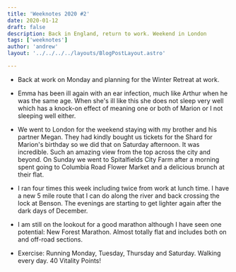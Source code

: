 ```yaml
---
title: 'Weeknotes 2020 #2'
date: 2020-01-12
draft: false
description: Back in England, return to work. Weekend in London
tags: ['weeknotes']
author: 'andrew'
layout: '../../../../layouts/BlogPostLayout.astro'

---
```

- Back at work on Monday and planning for the Winter Retreat at work.

- Emma has been ill again with an ear infection, much like Arthur when he was the same age. When she's ill like this she does not sleep very well which has a knock-on effect of meaning one or both of Marion or I not sleeping well either.

- We went to London for the weekend staying with my brother and his partner Megan. They had kindly bought us tickets for the Shard for Marion's birthday so we did that on Saturday afternoon. It was incredible. Such an amazing view from the top across the city and beyond. On Sunday we went to Spitalfields City Farm after a morning spent going to Columbia Road Flower Market and a delicious brunch at their flat.

- I ran four times this week including twice from work at lunch time. I have a new 5 mile route that I can do along the river and back crossing the lock at Benson. The evenings are starting to get lighter again after the dark days of December.

- I am still on the lookout for a good marathon although I have seen one potential: New Forest Marathon. Almost totally flat and includes both on and off-road sections.

- Exercise: Running Monday, Tuesday, Thursday and Saturday. Walking every day. 40 Vitality Points!

